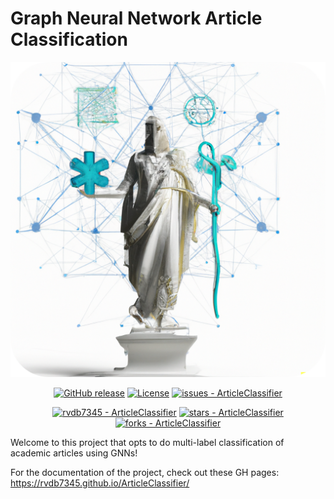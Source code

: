
# Graph Neural Network Article Classification

![ProjectLogo](docs/frontpagerounded.png)

<div align="center">

[![GitHub release](https://img.shields.io/github/release/rvdb7345/ArticleClassifier?include_prereleases=&sort=semver&color=%23796EFF)](https://github.com/rvdb7345/ArticleClassifier/releases/)
[![License](https://img.shields.io/badge/License-MIT-blue)](#license)
[![issues - ArticleClassifier](https://img.shields.io/github/issues/rvdb7345/ArticleClassifier)](https://github.com/rvdb7345/ArticleClassifier/issues)
  
  [![rvdb7345 - ArticleClassifier](https://img.shields.io/static/v1?label=rvdb7345&message=ArticleClassifier&color=%23796EFF&logo=github)](https://github.com/rvdb7345/ArticleClassifier "Go to GitHub repo")
[![stars - ArticleClassifier](https://img.shields.io/github/stars/rvdb7345/ArticleClassifier?style=social)](https://github.com/rvdb7345/ArticleClassifier)
[![forks - ArticleClassifier](https://img.shields.io/github/forks/rvdb7345/ArticleClassifier?style=social)](https://github.com/rvdb7345/ArticleClassifier)
</div>

Welcome to this project that opts to do multi-label classification of academic articles using GNNs! 

For the documentation of the project, check out these GH pages: https://rvdb7345.github.io/ArticleClassifier/
